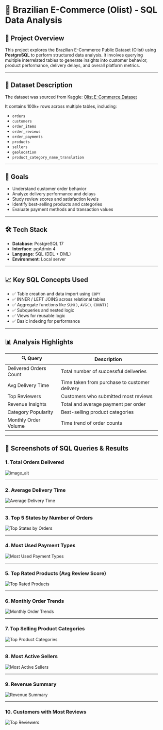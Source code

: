 # 🛒 Brazilian E-Commerce (Olist) - SQL Data Analysis

## 📌 Project Overview

This project explores the Brazilian E-Commerce Public Dataset (Olist) using **PostgreSQL** to perform structured data analysis. It involves querying multiple interrelated tables to generate insights into customer behavior, product performance, delivery delays, and overall platform metrics.

---

## 💾 Dataset Description

The dataset was sourced from Kaggle: [Olist E-Commerce Dataset](https://www.kaggle.com/datasets/olistbr/brazilian-ecommerce)

It contains 100k+ rows across multiple tables, including:
- `orders`
- `customers`
- `order_items`
- `order_reviews`
- `order_payments`
- `products`
- `sellers`
- `geolocation`
- `product_category_name_translation`

---

## 🧠 Goals

- Understand customer order behavior
- Analyze delivery performance and delays
- Study review scores and satisfaction levels
- Identify best-selling products and categories
- Evaluate payment methods and transaction values

---

## 🛠️ Tech Stack

- **Database**: PostgreSQL 17
- **Interface**: pgAdmin 4
- **Language**: SQL (DDL + DML)
- **Environment**: Local server

---

## 📈 Key SQL Concepts Used

- ✅ Table creation and data import using `COPY`
- ✅ INNER / LEFT JOINS across relational tables
- ✅ Aggregate functions like `SUM()`, `AVG()`, `COUNT()`
- ✅ Subqueries and nested logic
- ✅ Views for reusable logic
- ✅ Basic indexing for performance

---

## 📊 Analysis Highlights

| 🔍 Query | Description |
|---------|-------------|
| Delivered Orders Count | Total number of successful deliveries |
| Avg Delivery Time | Time taken from purchase to customer delivery |
| Top Reviewers | Customers who submitted most reviews |
| Revenue Insights | Total and average payment per order |
| Category Popularity | Best-selling product categories |
| Monthly Order Volume | Time trend of order counts |

---

## 📸 Screenshots of SQL Queries & Results

### 1. Total Orders Delivered
![image_alt](https://github.com/Mallikarjun-9/Sql_Data_Analysis/blob/62081c4500c5a96b488a4e0f0b2bb6c2cc5a4f20/Screenshot%202025-04-25%20162129.png)

---

### 2. Average Delivery Time
![Average Delivery Time](https://github.com/Mallikarjun-9/Sql_Data_Analysis/blob/77d17cf824eb43d06633804ea56ac5a05349cc9e/Screenshot%202025-04-25%20162216.png)

---

### 3. Top 5 States by Number of Orders
![Top States by Orders](https://github.com/Mallikarjun-9/Sql_Data_Analysis/blob/b43a13bc2659e46f98b5d27aa649570a0fe98eb5/Screenshot%202025-04-25%20162308.png)

---

### 4. Most Used Payment Types
![Most Used Payment Types](https://github.com/Mallikarjun-9/Sql_Data_Analysis/blob/0586b3f2a750287461040827a70bf9647accb4f8/Screenshot%202025-04-25%20162338.png)

---

### 5. Top Rated Products (Avg Review Score)
![Top Rated Products](https://github.com/Mallikarjun-9/Sql_Data_Analysis/blob/ccd9a47930652426b821088c2fa410464ddd3e3a/Screenshot%202025-04-25%20162613.png)

---

### 6. Monthly Order Trends
![Monthly Order Trends](https://github.com/Mallikarjun-9/Sql_Data_Analysis/blob/46636baeb76621b887cf20f09e8830f2f19e3187/Screenshot%202025-04-25%20162707.png)

---

### 7. Top Selling Product Categories
![Top Product Categories](https://github.com/Mallikarjun-9/Sql_Data_Analysis/blob/46636baeb76621b887cf20f09e8830f2f19e3187/Screenshot%202025-04-25%20162707.png)

---

### 8. Most Active Sellers
![Most Active Sellers](https://github.com/Mallikarjun-9/Sql_Data_Analysis/blob/5933b2a39d2dda816dd9461b0ea8303f6379139c/Screenshot%202025-04-25%20162810.png)

---

### 9. Revenue Summary
![Revenue Summary](https://github.com/Mallikarjun-9/Sql_Data_Analysis/blob/d7306b90444049f5ece39ccc4a4321cb56f8b51f/Screenshot%202025-04-25%20165427.png)

---

### 10. Customers with Most Reviews
![Top Reviewers](https://github.com/Mallikarjun-9/Sql_Data_Analysis/blob/95c00ebd38c7e6caa92d9779c30ad0d288e7846f/Screenshot%202025-04-25%20165501.png)
